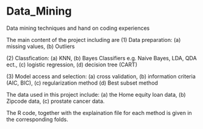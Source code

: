 # Data_Mining
Data mining techniques and hand on coding experiences

The main content of the project including are 
(1) Data preparation: (a) missing values, (b) Outliers

(2) Classfication: (a) KNN, (b) Bayes Classifiers e.g. Naive Bayes, LDA, QDA ect., (c) logistic regression, (d) decision tree (CART)

(3) Model access and selection: (a) cross validation, (b) information criteria (AIC, BIC), (c) regularization method (d) Best subset method

The data used in this project include: (a) the Home equity loan data, (b) Zipcode data, (c) prostate cancer data.

The R code, together with the explaination file for each method is given in the corresponding folds.
